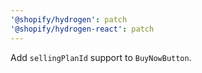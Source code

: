 ```yaml
---
'@shopify/hydrogen': patch
'@shopify/hydrogen-react': patch
---
```


Add `sellingPlanId` support to `BuyNowButton`.
